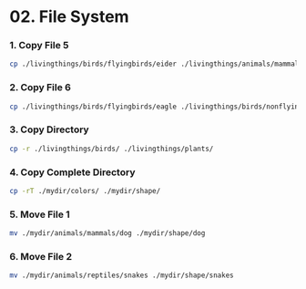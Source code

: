 # 02. File System

### 1. Copy File 5

```bash
cp ./livingthings/birds/flyingbirds/eider ./livingthings/animals/mammals/eider
```

### 2. Copy File 6

```bash
cp ./livingthings/birds/flyingbirds/eagle ./livingthings/birds/nonflyingbirds/eagle
```

### 3. Copy Directory

```bash
cp -r ./livingthings/birds/ ./livingthings/plants/
```

### 4. Copy Complete Directory

```bash
cp -rT ./mydir/colors/ ./mydir/shape/
```

### 5. Move File 1

```bash
mv ./mydir/animals/mammals/dog ./mydir/shape/dog
```

### 6. Move File 2

```bash
mv ./mydir/animals/reptiles/snakes ./mydir/shape/snakes
```
